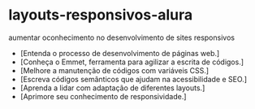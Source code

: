 # layouts-responsivos-alura
aumentar oconhecimento no desenvolvimento de sites responsivos

<!--ts-->
  * [Entenda o processo de desenvolvimento de páginas web.]
  * [Conheça o Emmet, ferramenta para agilizar a escrita de códigos.]
  * [Melhore a manutenção de códigos com variáveis CSS.]
  * [Escreva códigos semânticos que ajudam na acessibilidade e SEO.]
  * [Aprenda a lidar com adaptação de diferentes layouts.]
  * [Aprimore seu conhecimento de responsividade.]
<!--te-->
